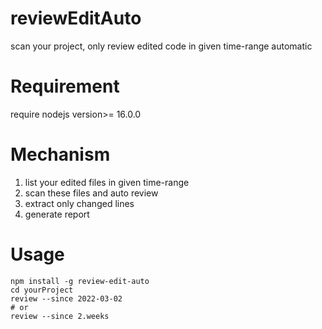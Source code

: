 # reviewEditAuto

scan your project, only review edited code in given time-range automatic

# Requirement

require nodejs version>= 16.0.0

# Mechanism

1. list your edited files in given time-range
2. scan these files and auto review
3. extract only changed lines
4. generate report

# Usage

```
npm install -g review-edit-auto
cd yourProject
review --since 2022-03-02
# or
review --since 2.weeks
```
